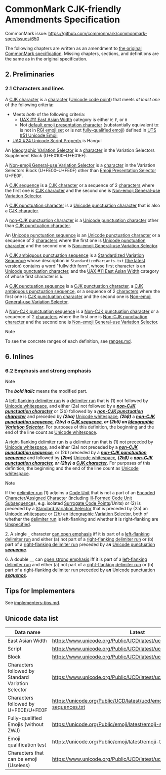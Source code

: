 # CommonMark CJK-friendly Amendments Specification

CommonMark issue: https://github.com/commonmark/commonmark-spec/issues/650

The following chapters are written as an amendment to [the original CommonMark specification](https://spec.commonmark.org/0.31.2/). Missing chapters, sections, and definitions are the same as in the original specification.

## 2. Preliminaries

### 2.1 Characters and lines

A <a href="#cjk-character" id="cjk-character">CJK character</a> is a [character](https://spec.commonmark.org/0.31.2/#character) ([Unicode code point](http://unicode.org/glossary/#code_point)) that meets _at least one_ of the following criteria:

- Meets _both_ of the following criteria:
  - [UAX #11 East Asian Width](https://www.unicode.org/reports/tr11/) category is either `W`, `F`, or `H`
  - Not [default emoji presentation character](https://www.unicode.org/reports/tr51/#def_emoji_presentation) (substantially equivalent to: is not in [RGI emoji set](https://www.unicode.org/reports/tr51/#def_rgi_set) or is not [fully-qualified emoji](https://www.unicode.org/reports/tr51/#def_fully_qualified_emoji)) defined in [UTS #51 Unicode Emoji](https://www.unicode.org/reports/tr51/#def_qualified_emoji_character)
- [UAX #24 Unicode Script Property](https://www.unicode.org/reports/tr24/) is Hangul

An <a href="#ideographic-variation-selector" id="ideographic-variation-selector">Ideographic Variation Selector</a> is a [character](https://spec.commonmark.org/0.31.2/#character) in the Variation Selectors Supplement Block (U+E0100–U+E01EF).

A <a href="#non-emoji-general-use-variation-selector" id="non-emoji-svs">Non-emoji General-use Variation Selector</a> is a [character](https://spec.commonmark.org/0.31.2/#character) in the Variation Selectors Block (U+FE00–U+FE0F) other than [Emoji Presentation Selector](https://www.unicode.org/reports/tr51/#def_emoji_presentation_selector) U+FE0F.

A <a href="#cjk-sequence">CJK sequence</a> is a [CJK character](#cjk-character) or a sequence of 2 [characters](https://spec.commonmark.org/0.31.2/#character) where the first one is [CJK character](#cjk-character) and the second one is [Non-emoji General-use Variation Selector](#non-emoji-general-use-variation-selector).

A <a href="#cjk-punctuation-character" id="cjk-punctuation-character">CJK punctuation character</a> is a [Unicode punctuation character](https://spec.commonmark.org/0.31.2/#unicode-punctuation-character) that is also a [CJK character](#cjk-character).

A <a href="#non-cjk-punctuation-character" id="non-cjk-punctuation-character">non-CJK punctuation character</a> is a [Unicode punctuation character](https://spec.commonmark.org/0.31.2/#unicode-punctuation-character) other than [CJK punctuation character](#cjk-punctuation-character).

An <a href="#unicode-punctuation-sequence" id="unicode-punctuation-sequence">Unicode punctuation sequence</a> is an [Unicode punctuation character](https://spec.commonmark.org/0.31.2/#unicode-punctuation-character) or a sequence of 2 [characters](https://spec.commonmark.org/0.31.2/#character) where the first one is [Unicode punctuation character](https://spec.commonmark.org/0.31.2/#unicode-punctuation-character) and the second one is [Non-emoji General-use Variation Selector](#non-emoji-general-use-variation-selector).

A <a href="#cjk-ambiguous-punctuation-sequence" id="cjk-ambiguous-punctuation-sequence">CJK ambiguous punctuation sequence</a> is a [Standardized Variation Sequence](https://www.unicode.org/glossary/#standardized_variation_sequence) whose description in `StandardizedVariants.txt` [(the latest version)](https://www.unicode.org/Public/UCD/latest/ucd/StandardizedVariants.txt) contains a word "fullwidth form", whose first character is an [Unicode punctuation character](https://spec.commonmark.org/0.31.2/#unicode-punctuation-character), and the [UAX #11 East Asian Width](https://www.unicode.org/reports/tr11/) category of whose first character is `A`.

A <a href="#cjk-punctuation-sequence" id="cjk-punctuation-sequence">CJK punctuation sequence</a> is a [CJK punctuation character](#cjk-punctuation-character), a [CJK ambiguous punctuation sequence](#cjk-ambiguous-punctuation-sequence), or a sequence of 2 [characters](https://spec.commonmark.org/0.31.2/#character) where the first one is [CJK punctuation character](#cjk-punctuation-character) and the second one is [Non-emoji General-use Variation Selector](#non-emoji-general-use-variation-selector).

A <a href="#non-cjk-punctuation-sequence" id="non-cjk-punctuation-sequence">Non-CJK punctuation sequence</a> is a [Non-CJK punctuation character](#non-cjk-punctuation-character) or a sequence of 2 [characters](https://spec.commonmark.org/0.31.2/#character) where the first one is [Non-CJK punctuation character](#non-cjk-punctuation-character) and the second one is [Non-emoji General-use Variation Selector](#non-emoji-general-use-variation-selector).

[^svs-range]: The range except for U+FE0E is computed from https://www.unicode.org/Public/16.0.0/ucd/StandardizedVariants.txt (as of Unicode 16) by extracting those that can follow CJK characters. Also, https://unicode.org/Public/16.0.0/ucd/emoji/emoji-variation-sequences.txt shows that U+FE0E can follow some CJK characters.

> [!NOTE]
> To see the concrete ranges of each definition, see [ranges.md](ranges.md).

## 6. Inlines

### 6.2 Emphasis and strong emphasis

> [!NOTE]
> The ***bold italic*** means the modified part.

A <a href="#left-flanking-delimiter-run" id="left-flanking-delimiter-run">left-flanking delimiter run</a> is a [delimiter run](https://spec.commonmark.org/0.31.2/#delimiter-run) that is (1) not followed by [Unicode whitespace](https://spec.commonmark.org/0.31.2/#unicode-whitespace), and either (2a) not followed by a ***[non-CJK punctuation character](#non-cjk-punctuation-character)*** or (2b) followed by a ***[non-CJK punctuation character](#non-cjk-punctuation-character)*** and preceded by ***(2bα)*** [Unicode whitespace](https://spec.commonmark.org/0.31.2/#unicode-whitespace)***, (2bβ)*** a ***[non-CJK punctuation sequence](#non-cjk-punctuation-sequence), (2bγ) a [CJK sequence](#cjk-sequence), or (2bδ) an [Ideographic Variation Selector](#ideographic-variation-selector)***. For purposes of this definition, the beginning and the end of the line count as [Unicode whitespace](https://spec.commonmark.org/0.31.2/#unicode-whitespace).

A <a href="#right-flanking-delimiter-run" id="right-flanking-delimiter-run">right-flanking delimiter run</a> is a [delimiter run](https://spec.commonmark.org/0.31.2/#delimiter-run) that is (1) not preceded by [Unicode whitespace](https://spec.commonmark.org/0.31.2/#unicode-whitespace), and either (2a) not preceded by a ***[non-CJK punctuation sequence](#non-cjk-punctuation-sequence)***, or (2b) preceded by a ***[non-CJK punctuation sequence](#non-cjk-punctuation-sequence)*** and followed by ***(2bα)*** [Unicode whitespace](https://spec.commonmark.org/0.31.2/#unicode-whitespace)***, (2bβ)*** a ***[non-CJK punctuation character](#non-cjk-punctuation-character), or (2bγ) a [CJK character](#cjk-character)***. For purposes of this definition, the beginning and the end of the line count as [Unicode whitespace](https://spec.commonmark.org/0.31.2/#unicode-whitespace).

> [!NOTE]
> If the [delimiter run](https://spec.commonmark.org/0.31.2/#delimiter-run) (1) adjoins a [Code Unit](https://www.unicode.org/glossary/#code_unit) that is not a part of an [Encoded Character](https://www.unicode.org/glossary/#encoded_character)/[Assigned Character](https://www.unicode.org/glossary/#assigned_character) (including [Ill-Formed Code Unit Subsequence](https://www.unicode.org/glossary/#ill_formed_code_unit_subsequence)s, e.g. isolated [Surrogate Code Points](https://www.unicode.org/glossary/#surrogate_code_point)/Units) or (2) is preceded by a [Standard Variation Selector](#standard-variation-selector) that is preceded by (2a) an [Unicode whitespace](https://spec.commonmark.org/0.31.2/#unicode-whitespace) or (2b) an [Ideographic Variation Selector](#ideographic-variation-selector), both of whether the [delimiter run](https://spec.commonmark.org/0.31.2/#delimiter-run) is left-flanking and whether it is right-flanking are [Unspecified](http://eel.is/c++draft/defns.unspecified).

<!--  -->

2\. A single `_` character [can open emphasis](https://spec.commonmark.org/0.31.2/#can-open-emphasis) iff it is part of a [left-flanking delimiter run](#left-flanking-delimiter-run) and either (a) not part of a [right-flanking delimiter run](#right-flanking-delimiter-run) or (b) part of a [right-flanking delimiter run](#right-flanking-delimiter-run) preceded by a***n*** [Unicode punctuation ***sequence***](#unicode-punctuation-sequence).

6\. A double `__` can [open strong emphasis](https://spec.commonmark.org/0.31.2/#can-open-strong-emphasis) iff it is part of a [left-flanking delimiter run](#left-flanking-delimiter-run) and either (a) not part of a [right-flanking delimiter run](#right-flanking-delimiter-run) or (b) part of a [right-flanking delimiter run](#right-flanking-delimiter-run) preceded by a***n*** [Unicode punctuation ***sequence***](#unicode-punctuation-sequence).

## Tips for Implementers

See [implementers-tips.md](implementers-tips.md).

## Unicode data list

| Data name | Latest | Unicode 16 |
| --- | --- | --- |
| East Asian Width | https://www.unicode.org/Public/UCD/latest/ucd/EastAsianWidth.txt | https://www.unicode.org/Public/16.0.0/ucd/EastAsianWidth.txt |
| Script | https://www.unicode.org/Public/UCD/latest/ucd/Scripts.txt | https://www.unicode.org/Public/16.0.0/ucd/Scripts.txt |
| Block | https://www.unicode.org/Public/UCD/latest/ucd/Blocks.txt | https://www.unicode.org/Public/16.0.0/ucd/Blocks.txt |
| Characters followed by Standard Variation Selector | https://www.unicode.org/Public/UCD/latest/ucd/StandardizedVariants.txt | https://www.unicode.org/Public/16.0.0/ucd/StandardizedVariants.txt |
| Characters followed by U+FE0E/U+FE0F | https://unicode.org/Public/UCD/latest/ucd/emoji/emoji-variation-sequences.txt | https://unicode.org/Public/16.0.0/ucd/emoji/emoji-variation-sequences.txt |
| Fully-qualified Emojis (without ZWJ) | https://unicode.org/Public/emoji/latest/emoji-sequences.txt | https://unicode.org/Public/16.0.0/emoji/emoji-sequences.txt |
| Emoji qualification test | https://unicode.org/Public/emoji/latest/emoji-test.txt | https://unicode.org/Public/16.0.0/emoji/emoji-test.txt |
| Characters that can be emoji (Useless) | https://www.unicode.org/Public/UCD/latest/ucd/emoji/emoji-data.txt | https://www.unicode.org/Public/16.0.0/ucd/emoji/emoji-data.txt |
